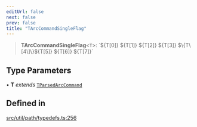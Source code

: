 ```yaml
---
editUrl: false
next: false
prev: false
title: "TArcCommandSingleFlag"
---
```


> **TArcCommandSingleFlag**\<`T`\>: \`$\{T\[0\]\} $\{T\[1\]\} $\{T\[2\]\} $\{T\[3\]\} $\{T\[4\]\}$\{T\[5\]\} $\{T\[6\]\} $\{T\[7\]\}\`

## Type Parameters

• **T** *extends* [`TParsedArcCommand`](/api/namespaces/util/type-aliases/tparsedarccommand/)

## Defined in

[src/util/path/typedefs.ts:256](https://github.com/fabricjs/fabric.js/blob/v6.0.0-rc4/src/util/path/typedefs.ts#L256)
